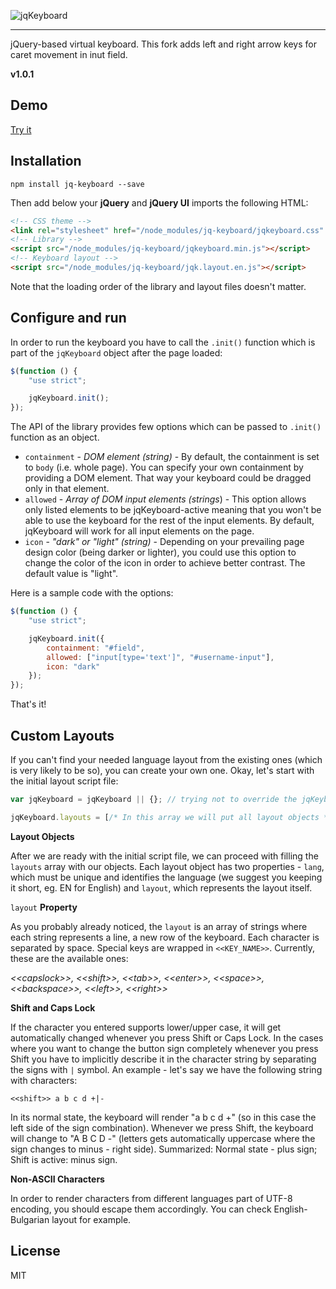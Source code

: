 ![jqKeyboard](./misc/logo.png)

---

jQuery-based virtual keyboard. This fork adds left and right arrow keys for caret movement in inut field.

**v1.0.1**

## Demo

[Try it](http://htmlpreview.github.io/?https://raw.githubusercontent.com/hawkgs/jqKeyboard/master/demos/main.html)

## Installation

```
npm install jq-keyboard --save
```

Then add below your **jQuery** and **jQuery UI** imports the following HTML:

```html
<!-- CSS theme -->
<link rel="stylesheet" href="/node_modules/jq-keyboard/jqkeyboard.css" />
<!-- Library -->
<script src="/node_modules/jq-keyboard/jqkeyboard.min.js"></script>
<!-- Keyboard layout -->
<script src="/node_modules/jq-keyboard/jqk.layout.en.js"></script>
```

Note that the loading order of the library and layout files doesn't matter.

## Configure and run

In order to run the keyboard you have to call the `.init()` function which is part of the `jqKeyboard` object after the page loaded:
```javascript
$(function () {
    "use strict";

    jqKeyboard.init();
});
```

The API of the library provides few options which can be passed to `.init()` function as an object.

*   `containment` - _DOM element (string)_ - By default, the containment is set to `body` (i.e. whole page). You can specify your own containment by providing a DOM element. That way your keyboard could be dragged only in that element.
*   `allowed` - _Array of DOM input elements (strings_) - This option allows only listed elements to be jqKeyboard-active meaning that you won't be able to use the keyboard for the rest of the input elements. By default, jqKeyboard will work for all input elements on the page.
*   `icon` - _"dark" or "light" (string)_ - Depending on your prevailing page design color (being darker or lighter), you could use this option to change the color of the icon in order to achieve better contrast. The default value is "light".

Here is a sample code with the options:
```javascript
$(function () {
    "use strict";

    jqKeyboard.init({
        containment: "#field",
        allowed: ["input[type='text']", "#username-input"],
        icon: "dark"
    });
});
```
That's it!

## Custom Layouts

If you can't find your needed language layout from the existing ones (which is very likely to be so), you can create your own one. Okay, let's start with the initial layout script file:
```javascript
var jqKeyboard = jqKeyboard || {}; // trying not to override the jqKeyboard object.

jqKeyboard.layouts = [/* In this array we will put all layout objects */];
```

**Layout Objects**

After we are ready with the initial script file, we can proceed with filling the `layouts` array with our objects. Each layout object has two properties - `lang`, which must be unique and identifies the language (we suggest you keeping it short, eg. EN for English) and `layout`, which represents the layout itself.

`layout` **Property**

As you probably already noticed, the `layout` is an array of strings where each string represents a line, a new row of the keyboard. Each character is separated by space. Special keys are wrapped in `<<KEY_NAME>>`. Currently, these are the available ones:

_\<\<capslock\>\>, \<\<shift\>\>, \<\<tab\>\>, \<\<enter\>\>, \<\<space\>\>, \<\<backspace\>\>, \<\<left\>\>, \<\<right\>\>_

**Shift and Caps Lock**

If the character you entered supports lower/upper case, it will get automatically changed whenever you press Shift or Caps Lock. In the cases where you want to change the button sign completely whenever you press Shift you have to implicitly describe it in the character string by separating the signs with `|` symbol. An example - let's say we have the following string with characters:

```
<<shift>> a b c d +|-
```

In its normal state, the keyboard will render "a b c d +" (so in this case the left side of the sign combination). Whenever we press Shift, the keyboard will change to "A B C D -" (letters gets automatically uppercase where the sign changes to minus - right side). Summarized: Normal state - plus sign; Shift is active: minus sign.

**Non-ASCII Characters**

In order to render characters from different languages part of UTF-8 encoding, you should escape them accordingly. You can check English-Bulgarian layout for example.

## License

MIT
